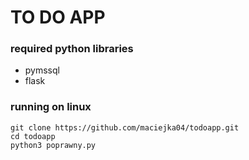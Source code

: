 # TO DO APP 

### required python libraries

* pymssql
* flask

### running on linux

```
git clone https://github.com/maciejka04/todoapp.git
cd todoapp
python3 poprawny.py
```